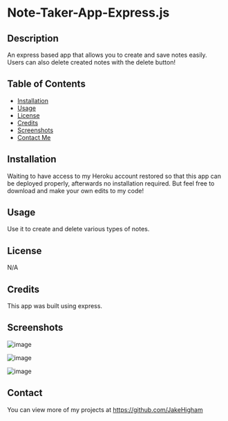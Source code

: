 # Note-Taker-App-Express.js

  ## Description 
 An express based app that allows you to create and save notes easily.  Users can also delete created notes with the delete button!

  ## Table of Contents
  * [Installation](#installation)
  * [Usage](#usage)
  * [License](#license)
  * [Credits](#credits)
  * [Screenshots](#screenshots)
  * [Contact Me](#contact)
  
  ## Installation
  Waiting to have access to my Heroku account restored so that this app can be deployed properly, afterwards no installation required. But feel free to download
  and make your own edits to my code!

  ## Usage 
  Use it to create and delete various types of notes.

  ## License 
  N/A

  ## Credits 
  This app was built using express.

  ## Screenshots
  ![image](https://github.com/JakeHigham/Note-Taker-App-Express.js/assets/149442786/57b9df77-706c-4e6e-94a1-c2839a4fdd9b)

  ![image](https://github.com/JakeHigham/Note-Taker-App-Express.js/assets/149442786/1df95d1b-f977-493b-b02b-ceb8d3fbaef5)

  ![image](https://github.com/JakeHigham/Note-Taker-App-Express.js/assets/149442786/ebaddf8c-0742-4094-b72a-81031738adc9)

  

  ## Contact
   You can view more of my projects at https://github.com/JakeHigham
